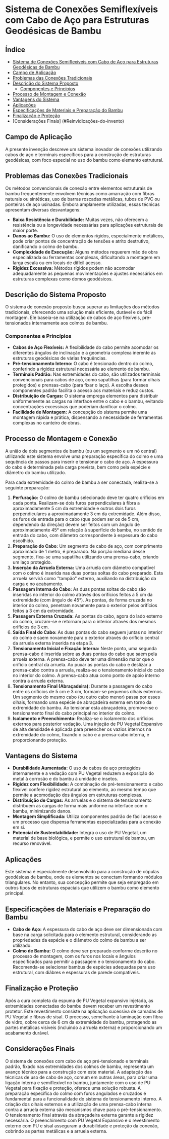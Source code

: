 # Sistema de Conexões Semiflexíveis com Cabo de Aço para Estruturas Geodésicas de Bambu

## Índice

*   [Sistema de Conexões Semiflexíveis com Cabo de Aço para Estruturas Geodésicas de Bambu](#sistema-de-conexões-semiflexíveis-com-cabo-de-aço-para-estruturas-geodésicas-de-bambu)
*   [Campo de Aplicação](#campo-de-aplicação)
*   [Problemas das Conexões Tradicionais](#problemas-das-conexões-tradicionais)
*   [Descrição do Sistema Proposto](#descrição-do-sistema-proposto)
    *   [Componentes e Princípios](#componentes-e-princípios)
*   [Processo de Montagem e Conexão](#processo-de-montagem-e-conexão)
*   [Vantagens do Sistema](#vantagens-do-sistema)
*   [Aplicações](#aplicações)
*   [Especificações de Materiais e Preparação do Bambu](#especificações-de-materiais-e-preparação-do-bambu)
*   [Finalização e Proteção](#finalização-e-proteção)
*   [Considerações Finais] (#Reinvidicações-do-invento)

## Campo de Aplicação

A presente invenção descreve um sistema inovador de conexões utilizando cabos de aço e terminais específicos para a construção de estruturas geodésicas, com foco especial no uso do bambu como elemento estrutural.

## Problemas das Conexões Tradicionais

Os métodos convencionais de conexão entre elementos estruturais de bambu frequentemente envolvem técnicas como amarração com fibras naturais ou sintéticas, uso de barras roscadas metálicas, tubos de PVC ou ponteiras de aço usinadas. Embora amplamente utilizadas, essas técnicas apresentam diversas desvantagens:

*   **Baixa Resistência e Durabilidade:** Muitas vezes, não oferecem a resistência ou a longevidade necessárias para aplicações estruturais de maior porte.
*   **Danos ao Bambu:** O uso de elementos rígidos, especialmente metálicos, pode criar pontos de concentração de tensões e atrito destrutivo, danificando o colmo de bambu.
*   **Complexidade de Execução:** Alguns métodos requerem mão de obra especializada ou ferramentas complexas, dificultando a montagem em larga escala ou em locais de difícil acesso.
*   **Rigidez Excessiva:** Métodos rígidos podem não acomodar adequadamente as pequenas movimentações e ajustes necessários em estruturas complexas como domos geodésicos.

## Descrição do Sistema Proposto

O sistema de conexão proposto busca superar as limitações dos métodos tradicionais, oferecendo uma solução mais eficiente, durável e de fácil montagem. Ele baseia-se na utilização de cabos de aço flexíveis, pré-tensionados internamente aos colmos de bambu.

### Componentes e Princípios

*   **Cabos de Aço Flexíveis:** A flexibilidade do cabo permite acomodar os diferentes ângulos de inclinação e a geometria complexa inerente às estruturas geodésicas de várias frequências.
*   **Pré-tensionamento Interno:** O cabo é tensionado dentro do colmo, conferindo a rigidez estrutural necessária ao elemento de bambu.
*   **Terminais Padrão:** Nas extremidades do cabo, são utilizados terminais convencionais para cabos de aço, como sapatilhas (para formar olhais protegidos) e prensas-cabo (para fixar o laço). A escolha desses componentes padrão facilita o acesso aos materiais e reduz custos.
*   **Distribuição de Cargas:** O sistema emprega elementos para distribuir uniformemente as cargas na interface entre o cabo e o bambu, evitando concentrações excessivas que poderiam danificar o colmo.
*   **Facilidade de Montagem:** A concepção do sistema permite uma montagem rápida e prática, dispensando a necessidade de ferramentas complexas no canteiro de obras.

## Processo de Montagem e Conexão

A união de dois segmentos de bambu (ou um segmento e um nó central) utilizando este sistema envolve uma preparação específica do colmo e uma sequência de passos para inserir e tensionar o cabo de aço. A espessura do cabo é determinada pela carga prevista, bem como pela espécie e diâmetro do bambu utilizado.

Para cada extremidade do colmo de bambu a ser conectada, realiza-se a seguinte preparação:

1.  **Perfuração:** O colmo de bambu selecionado deve ter quatro orifícios em cada ponta. Realizam-se dois furos perpendiculares à fibra a aproximadamente 5 cm da extremidade e outros dois furos perpendiculares a aproximadamente 3 cm da extremidade. Além disso, os furos de entrada para o cabo (que podem ser os de 5 cm, dependendo da direção) devem ser feitos com um ângulo de aproximadamente 45° em relação à superfície do bambu, no sentido de entrada do cabo, com diâmetro correspondente à espessura do cabo escolhido.
2.  **Preparação do Cabo:** Um segmento de cabo de aço, com comprimento aproximado de 1 metro, é preparado. Na porção mediana desse segmento, fixa-se uma sapatilha utilizando uma prensa-cabo, criando um laço protegido.
3.  **Inserção da Arruela Externa:** Uma arruela com diâmetro compatível com o colmo é inserida nas duas pontas soltas do cabo preparado. Esta arruela servirá como "tampão" externo, auxiliando na distribuição da carga e no acabamento.
4.  **Passagem Interna do Cabo:** As duas pontas soltas do cabo são inseridas no interior do colmo através dos orifícios feitos a 5 cm da extremidade (com ângulo de 45°). As pontas, de forma cruzada no interior do colmo, penetram novamente para o exterior pelos orifícios feitos a 3 cm da extremidade.
5.  **Passagem Externa Cruzada:** As pontas do cabo, agora do lado externo do colmo, cruzam-se e retornam para o interior através dos mesmos orifícios de 3 cm.
6.  **Saída Final do Cabo:** As duas pontas do cabo seguem juntas no interior do colmo e saem novamente para o exterior através do orifício central da arruela externa inserida na etapa 3.
7.  **Tensionamento Inicial e Fixação Interna:** Neste ponto, uma segunda prensa-cabo é inserida sobre as duas pontas do cabo que saem pela arruela externa. A prensa-cabo deve ter uma dimensão maior que o orifício central da arruela. Ao puxar as pontas do cabo e deslizar a prensa-cabo contra a arruela, realiza-se o tensionamento inicial do cabo no interior do colmo. A prensa-cabo atua como ponto de apoio interno contra a arruela externa.
8.  **Tensionamento Final (Abraçadeira):** Durante a passagem do cabo entre os orifícios de 5 cm e 3 cm, formam-se pequenos olhais externos. Um segmento do mesmo cabo (ou outro cabo menor) passa por esses olhais, formando uma espécie de abraçadeira externa em torno da extremidade do bambu. Ao tensionar esta abraçadeira, promove-se o tensionamento final do cabo principal no interior do colmo.
9.  **Isolamento e Preenchimento:** Realiza-se o isolamento dos orifícios externos para posterior vedação. Uma injeção de PU Vegetal Expansivo de alta densidade é aplicada para preencher os vazios internos na extremidade do colmo, fixando o cabo e a prensa-cabo interna, e proporcionando proteção.

## Vantagens do Sistema

*   **Durabilidade Aumentada:** O uso de cabos de aço protegidos internamente e a vedação com PU Vegetal reduzem a exposição do metal à corrosão e do bambu à umidade e insetos.
*   **Rigidez com Flexibilidade:** A combinação de pré-tensionamento e cabo flexível confere rigidez estrutural ao elemento, ao mesmo tempo que permite a acomodação dos ângulos em estruturas complexas.
*   **Distribuição de Cargas:** As arruelas e o sistema de tensionamento distribuem as cargas de forma mais uniforme na interface com o bambu, minimizando danos.
*   **Montagem Simplificada:** Utiliza componentes padrão de fácil acesso e um processo que dispensa ferramentas especializadas para a conexão em si.
*   **Potencial de Sustentabilidade:** Integra o uso de PU Vegetal, um material de base biológica, e permite o uso estrutural de bambu, um recurso renovável.

## Aplicações

Este sistema é especialmente desenvolvido para a construção de cúpulas geodésicas de bambu, onde os elementos se conectam formando módulos triangulares. No entanto, sua concepção permite que seja empregado em outros tipos de estruturas espaciais que utilizem o bambu como elemento principal.

## Especificações de Materiais e Preparação do Bambu

*   **Cabo de Aço:** A espessura do cabo de aço deve ser dimensionada com base na carga solicitada para o elemento estrutural, considerando as propriedades da espécie e o diâmetro do colmo de bambu a ser utilizado.
*   **Colmo de Bambu:** O colmo deve ser preparado conforme descrito no processo de montagem, com os furos nos locais e ângulos especificados para permitir a passagem e o tensionamento do cabo. Recomenda-se selecionar bambus de espécies adequadas para uso estrutural, com diâbres e espessuras de parede compatíveis.

## Finalização e Proteção

Após a cura completa da espuma de PU Vegetal expansivo injetada, as extremidades conectadas do bambu devem receber um revestimento protetor. Este revestimento consiste na aplicação sucessiva de camadas de PU Vegetal e fibras de sisal. O processo, semelhante à laminação com fibra de vidro, cobre cerca de 6 cm da extremidade do bambu, protegendo as partes metálicas visíveis (incluindo a arruela externa) e proporcionando um acabamento durável.

## Considerações Finais 
O sistema de conexões com cabo de aço pré-tensionado e terminais padrão, fixado nas extremidades dos colmos de bambu, representa um avanço técnico para a construção com este material. A adaptação das técnicas de uso de cabo de aço, comum em outras áreas, para criar uma ligação interna e semiflexível no bambu, juntamente com o uso de PU Vegetal para fixação e proteção, oferece uma solução robusta. A preparação específica do colmo com furos angulados e cruzados é fundamental para a funcionalidade do sistema de tensionamento interno. A criação dos olhais externos e a utilização de uma prensa-cabo interna contra a arruela externa são mecanismos chave para o pré-tensionamento. O tensionamento final através da abraçadeira externa garante a rigidez necessária. O preenchimento com PU Vegetal Expansivo e o revestimento externo com PU e sisal asseguram a durabilidade e proteção da conexão, cobrindo as partes metálicas e a arruela externa.